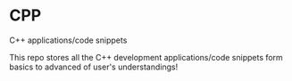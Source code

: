 # CPP
C++ applications/code snippets

This repo stores all the C++ development applications/code snippets form basics to advanced of user's understandings!
